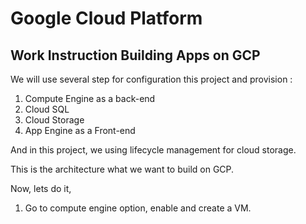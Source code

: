 # Google Cloud Platform

## Work Instruction Building Apps on GCP

We will use several step for configuration this project and provision :
1.	Compute Engine as a back-end
2.	Cloud SQL
3.	Cloud Storage
4.	App Engine as a Front-end

And in this project, we using lifecycle management for cloud storage.

This is the architecture what we want to build on GCP.


Now, lets do it,

1. Go to compute engine option, enable and create a VM.

